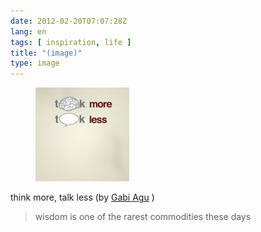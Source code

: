 ```yaml
---
date: 2012-02-20T07:07:28Z
lang: en
tags: [ inspiration, life ]
title: "(image)"
type: image
---
```


<figure>
<a
href="https://hugo.ferreira.cc/think-more-talk-less-by-gabi-agu-wisdom-is-one/attachment/867/"
rel="attachment"><img
src="tumblr_lzpbl8AfNC1qz82meo1_400-150x150.jpg"
width="150" height="150" /></a></figure>

think more, talk less (by [Gabi
Agu](http://www.flickr.com/photos/ragnarokr/3351578823/) )

> wisdom is one of the rarest commodities these days

